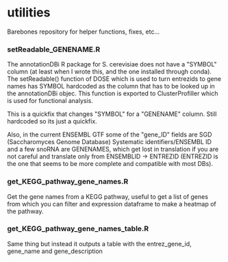 # utilities

Barebones repository for helper functions, fixes, etc...

### setReadable_GENENAME.R
The annotationDBi R package for S. cerevisiae does not have a "SYMBOL" column (at least when I wrote this, and the one installed through conda). The setReadable() function of DOSE which is used to turn entrezids to gene names has SYMBOL hardcoded as the column that has to be looked up in the annotationDBi objec. This function is exported to ClusterProfiller which is used for functional analysis. 

This is a quickfix that changes "SYMBOL" for a "GENENAME" column. Still hardcoded so its just a quickfix.

Also, in the current ENSEMBL GTF some of the "gene_ID" fields are SGD (Saccharomyces Genome Database) Systematic identifiers/ENSEMBL ID and a few snoRNA are GENENAMES, which get lost in translation if you are not careful and translate only from ENSEMBLID -> ENTREZID (ENTREZID is the one that seems to be more complete and compatible with most DBs).

### get_KEGG_pathway_gene_names.R
Get the gene names from a KEGG pathway, useful to get a list of genes from which you can filter and expression dataframe to make a heatmap of the pathway.

### get_KEGG_pathway_gene_names_table.R
Same thing but instead it outputs a table with the entrez_gene_id, gene_name and gene_description
